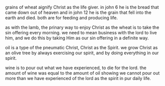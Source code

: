 grains of wheat aignify Christ as the life giver.
in john 6 he is the bread that came down out
of heaven and in john 12 he is the grain that fell
into the earth and died. both are for feeding
and producing life.

as with the lamb, the prinary way to enjoy Christ
as the wheat is to take the sin offering every
morning. we need to mean business with the lord
to live him, and we do this by taking Him as our
sin offering in a definite way.

oil is a type of the pneumatic Christ, Christ as the Spirit. we grow Christ as an olive tree by always exercising our spirit, and by doing everything in our spirit.

wine is to pour out what we have experienced, to die for the lord. the amount of wine was equal to the amount of oil showing we cannot pour out more than we have experienced of the lord as the spirit in pur daily life.
